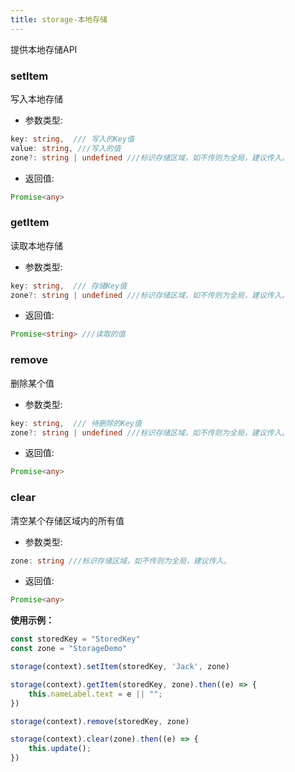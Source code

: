 ```yaml
---
title: storage-本地存储
---
```


提供本地存储API 

### setItem
写入本地存储
* 参数类型:
```typescript
key: string,  /// 写入的Key值
value: string, ///写入的值
zone?: string | undefined ///标识存储区域，如不传则为全局，建议传入。
```

* 返回值: 
```typescript
Promise<any>
```

### getItem
读取本地存储
* 参数类型:
```typescript
key: string,  /// 存储Key值
zone?: string | undefined ///标识存储区域，如不传则为全局，建议传入。
```

* 返回值: 
```typescript
Promise<string> ///读取的值
```

### remove
删除某个值
* 参数类型:
```typescript
key: string,  /// 待删除的Key值
zone?: string | undefined ///标识存储区域，如不传则为全局，建议传入。
```

* 返回值: 
```typescript
Promise<any>
```
### clear
清空某个存储区域内的所有值
* 参数类型:
```typescript
zone: string ///标识存储区域，如不传则为全局，建议传入。
```

* 返回值: 
```typescript
Promise<any>
```

**使用示例：**
```typescript
const storedKey = "StoredKey"
const zone = "StorageDemo"

storage(context).setItem(storedKey, 'Jack', zone)

storage(context).getItem(storedKey, zone).then((e) => {
    this.nameLabel.text = e || "";
})

storage(context).remove(storedKey, zone)

storage(context).clear(zone).then((e) => {
    this.update();
})
```
